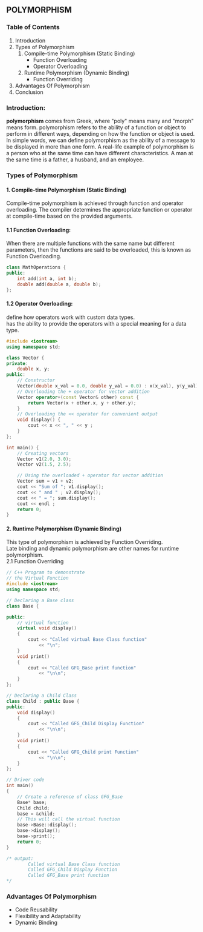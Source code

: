 ## POLYMORPHISM

### Table of Contents

1. Introduction
2. Types of Polymorphism
    1. Compile-time Polymorphism (Static Binding)
       - Function Overloading
       - Operator Overloading
    2. Runtime Polymorphism (Dynamic Binding)
       - Function Overriding
3. Advantages Of Polymorphism 
6. Conclusion

### Introduction:
**polymorphism** comes from Greek, where "poly" means many and "morph" means form.
polymorphism refers to the ability of a function or object to perform in different ways, depending on how the function or object is used.
In simple words, we can define polymorphism as the ability of a message to be displayed in more than one form. A real-life example of polymorphism is a person who at the same time can have different characteristics. A man at the same time is a father, a husband, and an employee.

### Types of Polymorphism
#### 1. Compile-time Polymorphism (Static Binding)
Compile-time polymorphism is achieved through function and operator overloading. The compiler determines the appropriate function or operator at compile-time based on the provided arguments.
#### 1.1 Function Overloading:
When there are multiple functions with the same name but different parameters, then the functions are said to be overloaded, this is known as Function Overloading.
```cpp
class MathOperations {
public:
    int add(int a, int b);
    double add(double a, double b);
};
```
#### 1.2 Operator Overloading:
define how operators work with custom data types.   
has the ability to provide the operators with a special meaning for a data type.
```cpp
#include <iostream>
using namespace std;

class Vector {
private:
    double x, y;
public:
    // Constructor
    Vector(double x_val = 0.0, double y_val = 0.0) : x(x_val), y(y_val) {}
    // Overloading the + operator for vector addition
    Vector operator+(const Vector& other) const {
        return Vector(x + other.x, y + other.y);
    }
    // Overloading the << operator for convenient output
    void display() {
        cout << x << ", " << y ;
    }
};

int main() {
    // Creating vectors
    Vector v1(2.0, 3.0);
    Vector v2(1.5, 2.5);

    // Using the overloaded + operator for vector addition
    Vector sum = v1 + v2;
    cout << "Sum of "; v1.display();
    cout << " and " ; v2.display();
    cout << " = "; sum.display();
    cout << endl ;
    return 0;
}
```
#### 2. Runtime Polymorphism (Dynamic Binding)
This type of polymorphism is achieved by Function Overriding.   
Late binding and dynamic polymorphism are other names for runtime polymorphism.   
2.1 Function Overriding
```cpp
// C++ Program to demonstrate
// the Virtual Function
#include <iostream>
using namespace std;

// Declaring a Base class
class Base {

public:
    // virtual function
    virtual void display()
    {
        cout << "Called virtual Base Class function"
            << "\n";
    }
    void print()
    {
        cout << "Called GFG_Base print function"
            << "\n\n";
    }
};

// Declaring a Child Class
class Child : public Base {
public:
    void display()
    {
        cout << "Called GFG_Child Display Function"
            << "\n\n";
    }
    void print()
    {
        cout << "Called GFG_Child print Function"
            << "\n\n";
    }
};

// Driver code
int main()
{
    // Create a reference of class GFG_Base
    Base* base;
    Child child;
    base = &child;
    // This will call the virtual function
    base->Base::display();
    base->display();
    base->print();
    return 0;
}

/* output:
        Called virtual Base Class function
        Called GFG_Child Display Function
        Called GFG_Base print function
*/
```
### Advantages Of Polymorphism 
- Code Reusability
- Flexibility and Adaptability
- Dynamic Binding



